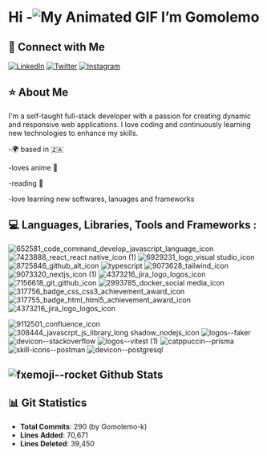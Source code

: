 # Hi  -![My Animated GIF](https://user-images.githubusercontent.com/18350557/176309783-0785949b-9127-417c-8b55-ab5a4333674e.gif) I’m Gomolemo

## 🤝 Connect with Me

[![LinkedIn](https://img.icons8.com/color/48/000000/linkedin.png)](http://www.linkedin.com/in/gomolemo-kgatitsoe) [![Twitter](https://img.icons8.com/color/48/000000/twitter.png)](https://x.com/lifeasgomolemo) [![Instagram](https://img.icons8.com/color/48/000000/instagram-new.png)](https://www.instagram.com/_.lifeasgomolemo/)


## ⭐  About Me
I'm a self-taught full-stack developer with a passion for creating dynamic and responsive web applications. I love coding and continuously learning new technologies to enhance my skills.

-🌍 based in 🇿🇦

-loves anime 🌸

-reading 📖

-love learning new softwares, lanuages and frameworks 

## 💻 Languages, Libraries, Tools and Frameworks :
![652581_code_command_develop_javascript_language_icon](https://github.com/user-attachments/assets/ed10d796-b3f1-42c7-a935-164342b2d832)    ![7423888_react_react native_icon (1)](https://github.com/user-attachments/assets/da7124ed-3749-4e5e-bac0-62062c4b9483) ![6929231_logo_visual studio_icon](https://github.com/user-attachments/assets/dddee35c-1235-41b0-828b-80eb571a88d5)  ![8725846_github_alt_icon](https://github.com/user-attachments/assets/be50a84f-e62b-43c2-9e70-ca55cb19244d) ![typescript](https://github.com/user-attachments/assets/8420f6bd-8e81-4e60-92d1-95c4597c0348)  ![9073628_tailwind_icon](https://github.com/user-attachments/assets/99387a10-0e7d-4824-a580-692fa5768018)  ![9073320_nextjs_icon (1)](https://github.com/user-attachments/assets/56483301-25dd-48d8-81bd-02112d39dca6)
![4373216_jira_logo_logos_icon](https://github.com/user-attachments/assets/094ba82f-39b5-4c9b-8f27-85b685a41760)
![7156618_git_github_icon](https://github.com/user-attachments/assets/620d8d1d-44ee-4ebb-b0e4-b669118734e7)
![2993785_docker_social media_icon](https://github.com/user-attachments/assets/0e8ea6dd-5d74-4653-a2bf-94f9c2fb7a97)
![317756_badge_css_css3_achievement_award_icon](https://github.com/user-attachments/assets/9c7fd79d-15b0-497a-a784-925ad9ab0b07)
![317755_badge_html_html5_achievement_award_icon](https://github.com/user-attachments/assets/6a473c30-c16f-4272-bca3-66de6508ae85)
![4373216_jira_logo_logos_icon](https://github.com/user-attachments/assets/9e150dc0-4195-4342-9055-8d6409fc4b19)

![9112501_confluence_icon](https://github.com/user-attachments/assets/5aa8ab8c-ff35-4c90-9c5f-e73864b4ee44)  ![308444_javascrpt_js_library_long shadow_nodejs_icon](https://github.com/user-attachments/assets/4b0eba34-c437-4d1c-bc81-ad458957ec6c)
![logos--faker](https://github.com/user-attachments/assets/7f13f8f3-b458-4ab5-8a59-a7082250993e)
![devicon--stackoverflow](https://github.com/user-attachments/assets/b22a105a-8f50-4035-b399-c79ee822874e)
![logos--vitest (1)](https://github.com/user-attachments/assets/9e855817-3ac3-4ff4-a282-c6d95d7bff19)
![catppuccin--prisma](https://github.com/user-attachments/assets/6b001b32-766f-4f23-bed3-46d9ac8d943a)
![skill-icons--postman](https://github.com/user-attachments/assets/1f3d57f8-ab4b-4456-9a49-5f925103e3c6)
![devicon--postgresql](https://github.com/user-attachments/assets/efa7b42d-1356-4236-ad40-2581e118dfaf)




## ![fxemoji--rocket](https://github.com/user-attachments/assets/d225d121-9034-45e1-b87e-9eb95e02895d)  Github Stats

## 📊 Git Statistics

- **Total Commits**: 290 (by Gomolemo-k)
- **Lines Added**: 70,671
- **Lines Deleted**: 39,450













